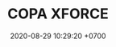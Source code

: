 ---
layout: 
permalink: /cxf
categories: logos
date: 2020-08-29 10:29:20 +0700
title: COPA XFORCE
tag: 
color: black
background: '#ff6600'
maincover: /assets/logos/COPA XFORCE.png



---